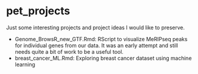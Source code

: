 # pet_projects
Just some interesting projects and project ideas I would like to preserve.

- Genome_BrowsR_new_GTF.Rmd: RScript to visualize MeRIPseq peaks for individual genes from our data. It was an early attempt and still needs quite a bit of work to be a useful tool.
- breast_cancer_ML.Rmd: Exploring breast cancer dataset using machine learning

